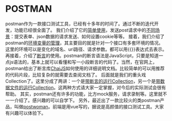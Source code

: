 # POSTMAN
postman作为一款接口测试工具，已经有十多年的时间了。通过不断的迭代开发，功能已经很全面了。
我们介绍了它的[简单使用](lesson2)，发送post请求中的[不同场景](lesson3)：提交表单、json数据的请求发送、如何设置cookie等等。
接着，我们介绍了postman的[环境变量的管理](lesson4)，其主要目的就是针对一个接口有多套环境的情况。这里的环境可以是变化的域名、uri路径、请求参数。都可以用{{}}表达式去表示。
再接着，介绍了[断言](lesson5)的使用。postman的断言语法是JavaScript，只要是知道一点js语法的，基本上就可以看懂和写一小段断言的代码了。当然，在官网上，postman给出了断言库[ChaiJS](https://www.chaijs.com/api/assert/)如何使用的详细说明文档。比较简单的可以用推荐的代码片段，比较复杂的就需要去查阅文档了。
后面就是我们的重头戏Collection了。这里分成了两讲：一个是[带断言的运行Collection](lesson6)，另一个是[带数据文件的运行Collection](lesson7)。这两种方式请大家一定掌握，对今后的实际测试会很有帮助。
其实，postman还有许多的功能，比方mock服务，请求录制等。这里就不一一介绍了。感兴趣的可以自学下。
另外，最近出了一款比较火的类postman产品，叫做[postwoman](https://postwoman.io/)。前端是用vue写的，据说是高颜值的接口测试工具。大家有兴趣可以体验下。